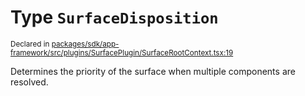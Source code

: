 # Type `SurfaceDisposition`
<sub>Declared in [packages/sdk/app-framework/src/plugins/SurfacePlugin/SurfaceRootContext.tsx:19](https://github.com/dxos/dxos/blob/c996a34fe/packages/sdk/app-framework/src/plugins/SurfacePlugin/SurfaceRootContext.tsx#L19)</sub>


Determines the priority of the surface when multiple components are resolved.



